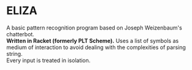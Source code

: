 # ELIZA
A basic pattern recognition program based on Joseph Weizenbaum's chatterbot.  
**Written in Racket (formerly PLT Scheme).**
Uses a list of symbols as medium of interaction to avoid dealing with the complexities of parsing string.  
Every input is treated in isolation.
